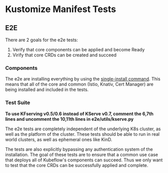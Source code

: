 # Kustomize Manifest Tests

## E2E

There are 2 goals for the e2e tests:
1. Verify that core components can be applied and become Ready
2. Virify that core CRDs can be created and succeed

### Components

The e2e are installing everything by using the [single-install
command](../README.md#install-with-a-single-command). This means that all of
the core and common (Istio, Knativ, Cert Manager) are being installed and
included in the tests.

### Test Suite

**To use KFserving v0.5/0.6 instead of KServe v0.7, comment the 6,7th lines and uncomment the 10,11th lines in e2e/utils/kserve.py**

The e2e tests are completely independent of the underlying K8s cluster, as well
as the platform of the cluster. These tests should be able to run in real
world clusters, as well as ephemeral ones like KinD.

The tests are also explicitly bypassing any authentication system of the
installation. The goal of these tests are to ensure that a common use case that
deploys all of Kubeflow's components can succeed. Thus we only want to test
that the core CRDs can be successfully applied and complete.
